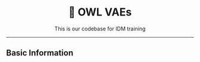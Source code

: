 <div align="center">

# 🦉 OWL VAEs

<p align="center">
  This is our codebase for IDM training
</p>

---

</div>

## Basic Information
